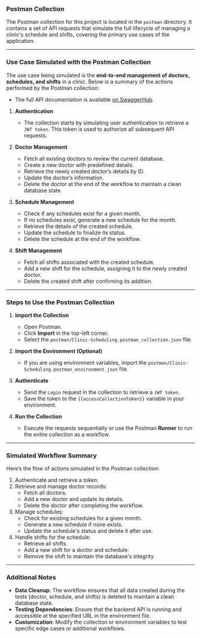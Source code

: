 ### Postman Collection

The Postman collection for this project is located in the `postman` directory. It contains a set of API requests that simulate the full lifecycle of managing a clinic's schedule and shifts, covering the primary use cases of the application.

---

### Use Case Simulated with the Postman Collection

The use case being simulated is the **end-to-end management of doctors, schedules, and shifts** in a clinic. Below is a summary of the actions performed by the Postman collection:
- The full API documentation is available [on SwaggerHub](https://app.swaggerhub.com/apis/PATOUKAS/clinic-scheduling_api/1.0.0).

1. **Authentication**
   - The collection starts by simulating user authentication to retrieve a `JWT token`. This token is used to authorize all subsequent API requests.

2. **Doctor Management**
   - Fetch all existing doctors to review the current database.
   - Create a new doctor with predefined details.
   - Retrieve the newly created doctor’s details by ID.
   - Update the doctor’s information.
   - Delete the doctor at the end of the workflow to maintain a clean database state.

3. **Schedule Management**
   - Check if any schedules exist for a given month.
   - If no schedules exist, generate a new schedule for the month.
   - Retrieve the details of the created schedule.
   - Update the schedule to finalize its status.
   - Delete the schedule at the end of the workflow.

4. **Shift Management**
   - Fetch all shifts associated with the created schedule.
   - Add a new shift for the schedule, assigning it to the newly created doctor.
   - Delete the created shift after confirming its addition.

---

### Steps to Use the Postman Collection

1. **Import the Collection**
   - Open Postman.
   - Click **Import** in the top-left corner.
   - Select the `postman/Clinic-Scheduling.postman_collection.json` file.

2. **Import the Environment (Optional)**
   - If you are using environment variables, import the `postman/Clinic-Scheduling.postman_environment.json` file.

3. **Authenticate**
   - Send the `Login` request in the collection to retrieve a `JWT token`.
   - Save the token to the `{{accessCollectionToken}}` variable in your environment.

4. **Run the Collection**
   - Execute the requests sequentially or use the Postman **Runner** to run the entire collection as a workflow.

---

### Simulated Workflow Summary

Here’s the flow of actions simulated in the Postman collection:

1. Authenticate and retrieve a token.
2. Retrieve and manage doctor records:
   - Fetch all doctors.
   - Add a new doctor and update its details.
   - Delete the doctor after completing the workflow.
3. Manage schedules:
   - Check for existing schedules for a given month.
   - Generate a new schedule if none exists.
   - Update the schedule's status and delete it after use.
4. Handle shifts for the schedule:
   - Retrieve all shifts.
   - Add a new shift for a doctor and schedule.
   - Remove the shift to maintain the database's integrity.

---

### Additional Notes

- **Data Cleanup**: The workflow ensures that all data created during the tests (doctor, schedule, and shifts) is deleted to maintain a clean database state.
- **Testing Dependencies**: Ensure that the backend API is running and accessible at the specified URL in the environment file.
- **Customization**: Modify the collection or environment variables to test specific edge cases or additional workflows.